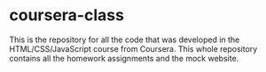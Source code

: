 # coursera-class
This is the repository for all the code that was developed in the HTML/CSS/JavaScript course from Coursera. This whole repository contains all the homework assignments and the mock website. 
